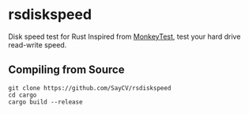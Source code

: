 # rsdiskspeed

Disk speed test for Rust Inspired from [MonkeyTest](https://github.com/thodnev/MonkeyTest), test your hard drive read-write speed.

## Compiling from Source

```
git clone https://github.com/SayCV/rsdiskspeed
cd cargo
cargo build --release
```
